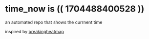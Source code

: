 # time_now is (( 1704488400528 ))

an automated repo that shows the currnent time

inspired by [breakingheatmap](https://github.com/breakingheatmap/breakingheatmap)